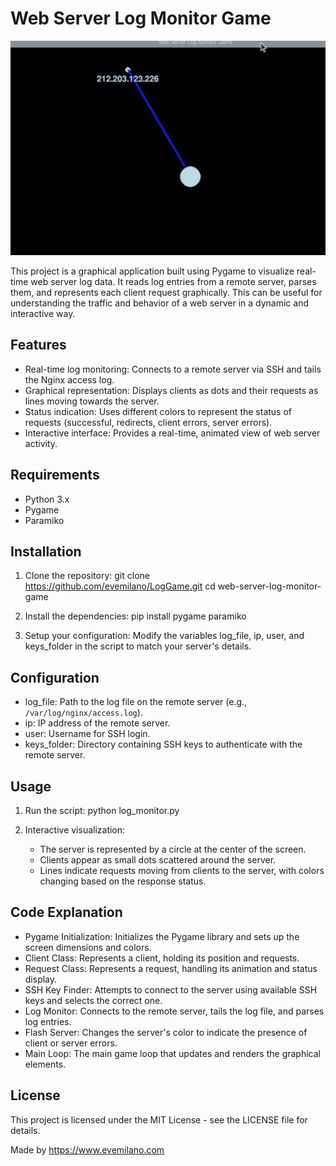 # Web Server Log Monitor Game
![LogGame](Xh7KgljWfS.png)

This project is a graphical application built using Pygame to visualize real-time web server log data. It reads log entries from a remote server, parses them, and represents each client request graphically. This can be useful for understanding the traffic and behavior of a web server in a dynamic and interactive way.

## Features

- Real-time log monitoring: Connects to a remote server via SSH and tails the Nginx access log.
- Graphical representation: Displays clients as dots and their requests as lines moving towards the server.
- Status indication: Uses different colors to represent the status of requests (successful, redirects, client errors, server errors).
- Interactive interface: Provides a real-time, animated view of web server activity.

## Requirements

- Python 3.x
- Pygame
- Paramiko

## Installation

1. Clone the repository:
   git clone https://github.com/evemilano/LogGame.git
   cd web-server-log-monitor-game

2. Install the dependencies:
   pip install pygame paramiko

3. Setup your configuration:
   Modify the variables log_file, ip, user, and keys_folder in the script to match your server's details.

## Configuration

- log_file: Path to the log file on the remote server (e.g., `/var/log/nginx/access.log`).
- ip: IP address of the remote server.
- user: Username for SSH login.
- keys_folder: Directory containing SSH keys to authenticate with the remote server.

## Usage

1. Run the script:
   python log_monitor.py

2. Interactive visualization:
   - The server is represented by a circle at the center of the screen.
   - Clients appear as small dots scattered around the server.
   - Lines indicate requests moving from clients to the server, with colors changing based on the response status.

## Code Explanation

- Pygame Initialization: Initializes the Pygame library and sets up the screen dimensions and colors.
- Client Class: Represents a client, holding its position and requests.
- Request Class: Represents a request, handling its animation and status display.
- SSH Key Finder: Attempts to connect to the server using available SSH keys and selects the correct one.
- Log Monitor: Connects to the remote server, tails the log file, and parses log entries.
- Flash Server: Changes the server's color to indicate the presence of client or server errors.
- Main Loop: The main game loop that updates and renders the graphical elements.

## License

This project is licensed under the MIT License - see the LICENSE file for details.

Made by https://www.evemilano.com

